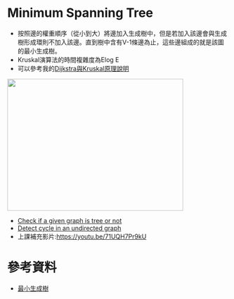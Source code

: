 # Minimum Spanning Tree
* 按照邊的權重順序（從小到大）將邊加入生成樹中，但是若加入該邊會與生成樹形成環則不加入該邊。直到樹中含有V-1條邊為止，這些邊組成的就是該圖的最小生成樹。
* Kruskal演算法的時間複雜度為Elog E
* 可以參考我的[Dijkstra與Kruskal原理說明](https://github.com/eter0000/learningnotes/blob/master/HW6/%E6%B5%81%E7%A8%8B%E5%9C%96%E3%80%81%E5%AD%B8%E7%BF%92%E6%AD%B7%E7%A8%8B%E3%80%81Dijkstra%E8%88%87Kruskal%E5%8E%9F%E7%90%86%E8%AA%AA%E6%98%8E.ipynb)

<img src="https://upload.wikimedia.org/wikipedia/commons/thumb/d/d2/Minimum_spanning_tree.svg/1024px-Minimum_spanning_tree.svg.png" width=400 height=300>

* [Check if a given graph is tree or not](https://www.geeksforgeeks.org/check-given-graph-tree/)
* [Detect cycle in an undirected graph](https://www.geeksforgeeks.org/detect-cycle-undirected-graph/)
* 上課補充影片:https://youtu.be/71UQH7Pr9kU

# 參考資料
  * [最小生成樹](https://zh.wikipedia.org/wiki/%E6%9C%80%E5%B0%8F%E7%94%9F%E6%88%90%E6%A0%91)
